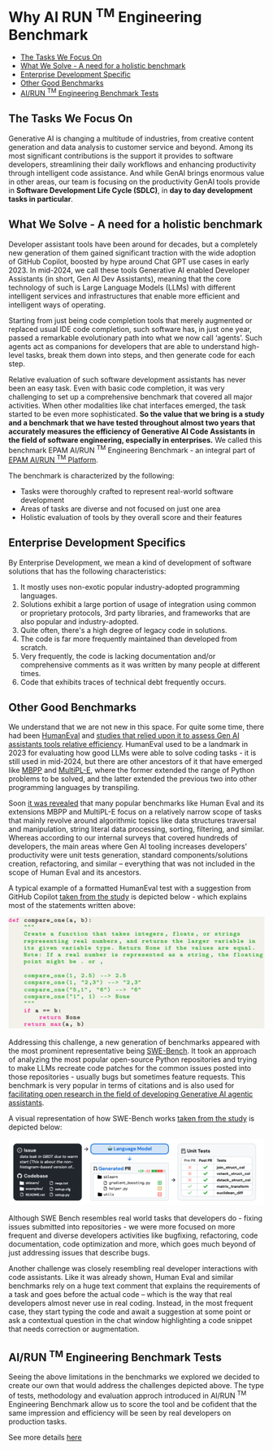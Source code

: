 # Why AI RUN <sup>TM</sup> Engineering Benchmark

- [The Tasks We Focus On](#the-tasks-we-focus-on)
- [What We Solve - A need for a holistic benchmark](#what-we-solve---a-need-for-a-holistic-benchmark)
- [Enterprise Development Specific](#enterprise-development-specific)
- [Other Good Benchmarks](#other-good-benchmarks)
- [AI/RUN <sup>TM</sup> Engineering Benchmark Tests](#airun-engineering-benchmark-tests)

## The Tasks We Focus On 

Generative AI is changing a multitude of industries, from creative content generation and data analysis to customer service and beyond. Among its most significant contributions is the support it provides to software developers, streamlining their daily workflows and enhancing productivity through intelligent code assistance. And while GenAI brings enormous value in other areas, our team is focusing on the productivity GenAI tools provide in **Software Development Life Cycle (SDLC)**, in **day to day development tasks in particular**.     

## What We Solve - A need for a holistic benchmark

Developer assistant tools have been around for decades, but a completely new generation of them gained significant traction with the wide adoption of GitHub Copilot, boosted by hype around Chat GPT use cases in early 2023. In mid-2024, we call these tools Generative AI enabled Developer Assistants (in short, Gen AI Dev Assistants), meaning that the core technology of such is Large Language Models (LLMs) with different intelligent services and infrastructures that enable more efficient and intelligent ways of operating.

Starting from just being code completion tools that merely augmented or replaced usual IDE code completion, such software has, in just one year, passed a remarkable evolutionary path into what we now call ‘agents’. Such agents act as companions for developers that are able to understand high-level tasks, break them down into steps, and then generate code for each step.

Relative evaluation of such software development assistants has never been an easy task. Even with basic code completion, it was very challenging to set up a comprehensive benchmark that covered all major activities. When other modalities like chat interfaces emerged, the task started to be even more sophisticated. **So the value that we bring is a study and a benchmark that we have tested throughout almost two years that accurately measures the efficiency of Generative AI Code Assistants in the field of software engineering, especially in enterprises.** We called this benchmark EPAM AI/RUN <sup>TM</sup> Engineering Benchmark - an integral part of [EPAM AI/RUN <sup>TM</sup> Platform](https://www.epam.com/services/artificial-intelligence).

The benchmark is characterized by the following:
- Tasks were thoroughly crafted to represent real-world software development 
- Areas of tasks are diverse and not focused on just one area
- Holistic evaluation of tools by they overall score and their features

## Enterprise Development Specifics

By Enterprise Development, we mean a kind of development of software solutions that has the following characteristics:
1. It mostly uses non-exotic popular industry-adopted programming languages.
2. Solutions exhibit a large portion of usage of integration using common or proprietary protocols, 3rd party libraries, and frameworks that are also popular and industry-adopted.
3. Quite often, there's a high degree of legacy code in solutions.
4. The code is far more frequently maintained than developed from scratch.
5. Very frequently, the code is lacking documentation and/or comprehensive comments as it was written by many people at different times.
6. Code that exhibits traces of technical debt frequently occurs.

## Other Good Benchmarks

We understand that we are not new in this space. For quite some time, there had been [HumanEval](https://github.com/openai/human-eval?tab=readme-ov-file) and [studies that relied upon it to assess Gen AI assistants tools relative efficiency](https://arxiv.org/abs/2304.10778). HumanEval used to be a landmark in 2023 for evaluating how good LLMs were able to solve coding tasks - it is still used in mid-2024, but there are other ancestors of it that have emerged like [MBPP](https://github.com/google-research/google-research/tree/master/mbpp) and [MultiPL-E](https://github.com/nuprl/MultiPL-E), where the former extended the range of Python problems to be solved, and the latter extended the previous two into other programming languages by transpiling.

Soon [it was revealed](https://arxiv.org/abs/2310.06770) that many popular benchmarks like Human Eval and its extensions MBPP and MultiPL-E focus on a relatively narrow scope of tasks that mainly revolve around algorithmic topics like data structures traversal and manipulation, string literal data processing, sorting, filtering, and similar. Whereas according to our internal surveys that covered hundreds of developers, the main areas where Gen AI tooling increases developers' productivity were unit tests generation, standard components/solutions creation, refactoring, and similar – everything that was not included in the scope of Human Eval and its ancestors.

A typical example of a formatted HumanEval test with a suggestion from GitHub Copilot [taken from the study](https://arxiv.org/pdf/2304.10778) is depicted below - which explains most of the statements written above:

![code-assistants-benchmark-approach-example1.png](../../images/sandbox-test/code-assistants-benchmark-approach-example1.png)

Addressing this challenge, a new generation of benchmarks appeared with the most prominent representative being [SWE-Bench](https://arxiv.org/abs/2310.06770). It took an approach of analyzing the most popular open-source Python repositories and trying to make LLMs recreate code patches for the common issues posted into those repositories - usually bugs but sometimes feature requests. This benchmark is very popular in terms of citations and is also used for [facilitating open research in the field of developing Generative AI agentic assistants](https://www.swebench.com/index.html).

A visual representation of how SWE-Bench works [taken from the study](https://arxiv.org/pdf/2310.06770) is depicted below:

![code-assistants-benchmark-approach-example2.png](../../images/sandbox-test/code-assistants-benchmark-approach-example2.png)

Although SWE Bench resembles real world tasks that developers do - fixing issues submitted into repositories - we were more focused on more frequent and diverse developers activities like bugfixing, refactoring, code documentation, code optimization and more, which goes much beyond of just addressing issues that describe bugs.

Another challenge was closely resembling real developer interactions with code assistants. Like it was already shown, Human Eval and similar benchmarks rely on a huge text comment that explains the requirements of a task and goes before the actual code – which is the way that real developers almost never use in real coding. Instead, in the most frequent case, they start typing the code and await a suggestion at some point or ask a contextual question in the chat window highlighting a code snippet that needs correction or augmentation.

## AI/RUN <sup>TM</sup> Engineering Benchmark Tests

Seeing the above limitations in the benchmarks we explored we decided to create our own that would address the challenges depicted above. The type of tests, methodology and evaluation approch introduced in AI/RUN <sup>TM</sup> Engineering Benchmark allow us to score the tool and be cofident that the same impression and efficiency will be seen by real developers on production tasks. 

See more details [here](../../pages/sandbox-test/code-assistants-benchmark-approach.md)
